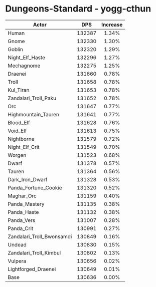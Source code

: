 # Dungeons-Standard - yogg-cthun
| Actor | DPS | Increase |
|---|:---:|:---:|
|Human|132387|1.34%|
|Gnome|132330|1.30%|
|Goblin|132320|1.29%|
|Night_Elf_Haste|132296|1.27%|
|Mechagnome|132275|1.25%|
|Draenei|131660|0.78%|
|Troll|131658|0.78%|
|Kul_Tiran|131653|0.78%|
|Zandalari_Troll_Paku|131652|0.78%|
|Orc|131647|0.77%|
|Highmountain_Tauren|131641|0.77%|
|Blood_Elf|131628|0.76%|
|Void_Elf|131613|0.75%|
|Nightborne|131579|0.72%|
|Night_Elf_Crit|131549|0.70%|
|Worgen|131523|0.68%|
|Dwarf|131378|0.57%|
|Tauren|131364|0.56%|
|Dark_Iron_Dwarf|131328|0.53%|
|Panda_Fortune_Cookie|131320|0.52%|
|Maghar_Orc|131159|0.40%|
|Panda_Mastery|131135|0.38%|
|Panda_Haste|131132|0.38%|
|Panda_Vers|131007|0.28%|
|Panda_Crit|130991|0.27%|
|Zandalari_Troll_Bwonsamdi|130849|0.16%|
|Undead|130830|0.15%|
|Zandalari_Troll_Kimbul|130802|0.13%|
|Vulpera|130656|0.02%|
|Lightforged_Draenei|130649|0.01%|
|Base|130636|0.00%|
